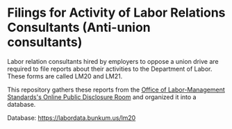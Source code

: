 # Filings for Activity of Labor Relations Consultants (Anti-union consultants)

Labor relation consultants hired by employers to oppose a union drive are required to file reports about their activities to the Department of Labor. These forms are called LM20 and LM21. 

This repository gathers these reports from the [Office of Labor-Management Standards's Online Public Disclosure Room](https://www.dol.gov/agencies/olms/public-disclosure-room) and organized it into a database.

Database: https://labordata.bunkum.us/lm20

